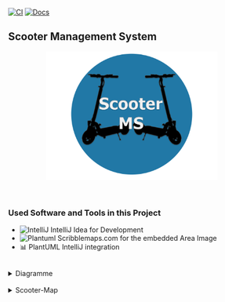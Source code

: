 [![CI](https://img.shields.io/github/workflow/status/fh-erfurt/Scooter-MS/build/main?style=flat&logo=apache-maven)](https://github.com/fh-erfurt/Scooter-MS/actions?query=workflow%3Abuild)
[![Docs](https://img.shields.io/badge/javadoc-see%20here-9cf.svg?style=flat&logo=java)](https://fh-erfurt.github.io/Scooter-MS)


## Scooter Management System
<p align="center">
<img src="https://raw.githubusercontent.com/fh-erfurt/Scooter-MS/main/assets/Logo.png" alt="PlantUML" width="350"/>
</p>

  <br/>


### Used Software and Tools in this Project

- <img src="https://logonoid.com/images/intellij-idea-logo.png" alt="IntelliJ" width="16"/>
  IntelliJ Idea for Development
  <br />
- <img src="https://cdn4.iconfinder.com/data/icons/small-n-flat/24/map-512.png" alt="Plantuml" width="17"/>
  Scribblemaps.com for the embedded Area Image
  <br />
- 📊 PlantUML IntelliJ integration
  <br />
  <br />
  

<details>
<summary> Diagramme </summary>

## Klassendiagramm
<img src="https://raw.githubusercontent.com/fh-erfurt/Scooter-MS/main/assets/umldiagram.png" alt="PlantUML" width="800"/>

</details>

<br />

<details>
<summary> Scooter-Map </summary>

## Animation
<p align="center">
<img src="https://raw.githubusercontent.com/fh-erfurt/Scooter-MS/main/assets/Scooter-MS-Map-Animation.gif" alt="ScooterMap" width="600"/>
</p>
</details>